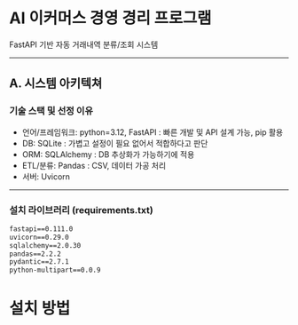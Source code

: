 # AI 이커머스 경영 경리 프로그램

FastAPI 기반 자동 거래내역 분류/조회 시스템

---

## A. 시스템 아키텍쳐

### 기술 스택 및 선정 이유

- 언어/프레임워크: python=3.12, FastAPI
: 빠른 개발 및 API 설계 가능, pip 활용
- DB: SQLite
: 가볍고 설정이 필요 없어서 적합하다고 판단
- ORM: SQLAlchemy
: DB 추상화가 가능하기에 적용
- ETL/분류: Pandas
: CSV, 데이터 가공 처리
- 서버: Uvicorn

---

### 설치 라이브러리 (requirements.txt)
```txt
fastapi==0.111.0
uvicorn==0.29.0
sqlalchemy==2.0.30
pandas==2.2.2
pydantic==2.7.1
python-multipart==0.0.9
```

설치 방법
=======

